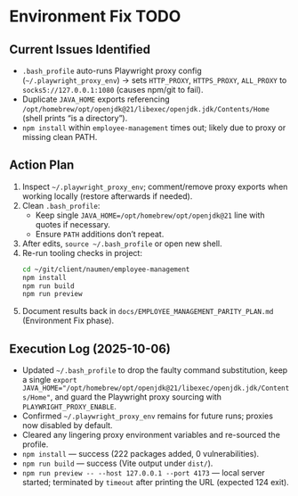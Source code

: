 # Environment Fix TODO

## Current Issues Identified
- `.bash_profile` auto-runs Playwright proxy config (`~/.playwright_proxy_env`) → sets `HTTP_PROXY`, `HTTPS_PROXY`, `ALL_PROXY` to `socks5://127.0.0.1:1080` (causes npm/git to fail).
- Duplicate `JAVA_HOME` exports referencing `/opt/homebrew/opt/openjdk@21/libexec/openjdk.jdk/Contents/Home` (shell prints “is a directory”).
- `npm install` within `employee-management` times out; likely due to proxy or missing clean PATH.

## Action Plan
1. Inspect `~/.playwright_proxy_env`; comment/remove proxy exports when working locally (restore afterwards if needed).
2. Clean `.bash_profile`:
   - Keep single `JAVA_HOME=/opt/homebrew/opt/openjdk@21` line with quotes if necessary.
   - Ensure `PATH` additions don’t repeat.
3. After edits, `source ~/.bash_profile` or open new shell.
4. Re-run tooling checks in project:
   ```bash
   cd ~/git/client/naumen/employee-management
   npm install
   npm run build
   npm run preview
   ```
5. Document results back in `docs/EMPLOYEE_MANAGEMENT_PARITY_PLAN.md` (Environment Fix phase).

## Execution Log (2025-10-06)
- Updated `~/.bash_profile` to drop the faulty command substitution, keep a single
  `export JAVA_HOME="/opt/homebrew/opt/openjdk@21/libexec/openjdk.jdk/Contents/Home"`, and guard
  the Playwright proxy sourcing with `PLAYWRIGHT_PROXY_ENABLE`.
- Confirmed `~/.playwright_proxy_env` remains for future runs; proxies now disabled by default.
- Cleared any lingering proxy environment variables and re-sourced the profile.
- `npm install` — success (222 packages added, 0 vulnerabilities).
- `npm run build` — success (Vite output under `dist/`).
- `npm run preview -- --host 127.0.0.1 --port 4173` — local server started; terminated by `timeout` after
  printing the URL (expected 124 exit).
